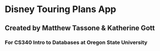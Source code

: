 # Disney Touring Plans App

## Created by Matthew Tassone & Katherine Gott

### For CS340 Intro to Databases at Oregon State University